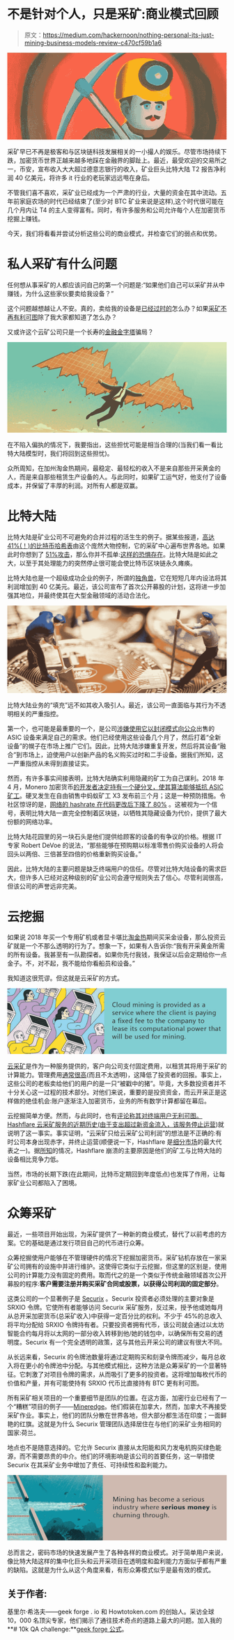 # 不是针对个人，只是采矿:商业模式回顾

> 原文：<https://medium.com/hackernoon/nothing-personal-its-just-mining-business-models-review-c470cf59b1a6>

![](img/091c0f0256b70798dada3b12c7f55a5d.png)

采矿早已不再是极客和与区块链科技发展相关的一小撮人的娱乐。尽管市场持续下跌，加密货币世界正越来越多地踩在金融界的脚趾上。最近，最受欢迎的交易所之一，币安，宣布收入大大超过德意志银行的收入，矿业巨头比特大陆 T2 报告净利润 40 亿美元，将许多 it 行业的老玩家远远甩在身后。

不管我们喜不喜欢，采矿业已经成为一个严肃的行业，大量的资金在其中流动。五年前家庭农场的时代已经结束了(至少对 BTC 矿业来说是这样),这个时代很可能在几个月内让 T4 的主人变得富有。同时，有许多服务和公司允许每个人在加密货币挖掘上赚钱。

今天，我们将看看并尝试分析这些公司的商业模式，并检查它们的弱点和优势。

# 私人采矿有什么问题

任何想从事采矿的人都应该问自己的第一个问题是:“如果他们自己可以采矿并从中赚钱，为什么这些家伙要卖给我设备？”

这个问题越想越让人不安。真的，卖给我的设备是[已经过时的](https://bitcointalk.org/index.php?topic=2026004.0)怎么办？如果[采矿不再有利可图](https://bitinfocharts.com/comparison/bitcoin-mining_profitability.html)除了我大家都知道了怎么办？

又或许这个云矿公司只是一个长寿的[金融金字塔](https://www.financemagnates.com/cryptocurrency/news/cryptocurrency-pyramid-scheme-busted-south-korea-250-million-stolen/)骗局？

![](img/c3f9bcd4dd9cc21f909c16abe998d5ef.png)

在不陷入偏执的情况下，我要指出，这些担忧可能是相当合理的(当我们看一看比特大陆模型时，我们将回到这些担忧)。

众所周知，在加州淘金热期间，最稳定、最轻松的收入不是来自那些开采黄金的人，而是来自那些租赁生产设备的人。与此同时，如果矿工运气好，他支付了设备成本，并保留了丰厚的利润。对所有人都是双赢。

# 比特大陆

比特大陆是矿业公司不可避免的合并过程的活生生的例子。据某些报道，[高达 41%(！)的比特币哈希表](https://bitcoinmagazine.com/articles/bitmain-nears-51-network-hash-rate-why-matters-and-why-it-doesnt/)由这个庞然大物控制，它的采矿中心遍布世界各地。如果此时你想到了 [51%攻击](https://www.investopedia.com/terms/1/51-attack.asp)，那么你并不孤单:[这样的恐惧存在](https://cryptobriefing.com/bitmain-51-attack-bitcoin-network/)。比特大陆是如此之大，以至于其处理能力的突然停止很可能会使比特币区块链永久瘫痪。

比特大陆也是一个超级成功企业的例子，所谓的[独角兽](https://en.wikipedia.org/wiki/Unicorn_(finance))，它在短短几年内设法将其利润增加到 40 亿美元。最近，该公司宣布了首次公开募股的计划，这将进一步加强其地位，并最终使其在大型金融领域的活动合法化。

![](img/e4d072cc205341b84070ff7b48ed0c33.png)

比特大陆业务的“填充”远不如其收入吸引人。最近，该公司一直面临与其行为不透明相关的严重指控。

第一个，也可能是最重要的一个，是公司[涉嫌使用它以封闭模式向公众](https://bitcointalk.org/index.php?topic=2244677.0)出售的 ASIC 设备来满足自己的需求。他们已经使用这些设备几个月了，然后打着“全新设备”的幌子在市场上推广它们。因此，比特大陆涉嫌重复开发，然后将其设备“融合”到市场上，迫使用户以创新产品的名义购买过时和二手设备。据我们所知，这一严重指控从未得到直接证实。

然而，有许多事实间接表明，比特大陆确实利用隐藏的矿工为自己谋利。2018 年 4 月，Monero 加密货币[的开发者决定持有一个硬分叉，使其算法能够抵抗 ASIC 矿工](https://blockonomi.com/monero-fork/)。硬叉发生在自由销售中蚂蚁矿工 X3 发布前三个月；这是一种预防措施。令社区惊讶的是，[网络的 hashrate 在代码更改后下降了 80%](https://www.reddit.com/r/Monero/comments/8aoxhp/bye_bye_asics/) 。这被视为一个信号，表明比特大陆一直完全控制着区块链，以牺牲其隐藏设备为代价，提供了最大份额的网络功率。

比特大陆花园里的另一块石头是他们提供给顾客的设备的有争议的价格。根据 IT 专家 Robert DeVoe 的说法，“那些能够在预购期以标准零售价购买设备的人将会回头以两倍、三倍甚至四倍的价格重新购买设备。”

因此，比特大陆的主要问题是缺乏终端用户的信任。尽管对比特大陆设备的需求巨大，但许多人已经对这种级别的矿业公司会遵守规则失去了信心。尽管利润很高，但该公司的声誉远非完美。

# 云挖掘

如果说 2018 年买一个专用矿机或者显卡堪比[淘金热](https://en.wikipedia.org/wiki/Gold_rush)期间买采金设备，那么投资云矿就是一个不那么透明的行为了。想象一下，如果有人告诉你:“我有开采黄金所需的所有设备。我甚至有一队勘探者。如果你先付我钱，我保证以后会定期给你一点金子。不，对不起，我不能给你看船员和设备。”

我知道这很荒谬。但这就是云采矿的方式。

![](img/07dc99e63128311c6893ee25a8e720cb.png)

[云采矿](https://en.wikipedia.org/wiki/Cloud_mining)是作为一种服务提供的，客户向公司支付固定费用，以租赁其将用于采矿的计算能力。管理费用[通常很高](https://www.genesis-mining.com/pricing)(而且不太透明)，这降低了投资者的回报。事实上，这些公司的老板卖给他们的用户的是一只“被戳中的猪”。毕竟，大多数投资者并不十分关心这一过程的技术部分。对他们来说，重要的是投资资金，而云开采正是这样做的绝佳机会:账户逐渐注入加密货币，业务的所有数学计算都留在幕后。

云挖掘简单方便。然而，与此同时，也有[评论称其对终端用户无利可图。Hashflare 云采矿服务的近期历史(由于支出超过新资金流入，该服务](https://steemit.com/mining/@preparedwombat/cloud-mining-is-not-profitable)[停止运营](https://ethereumworldnews.com/hashflare-sha-256-contract/))就说明了这一事实。事实证明，“云采矿只给云采矿公司利润”的想法是不正确的:有时公司本身出现赤字，并终止运营(顺便说一下，Hashflare 是[细分市场](https://www.coherentnews.com/cryptocurrency-mining-market-has-huge-potential-to-grow-rapidly/)的最大代表之一)。据[所知](https://ethereumworldnews.com/hashflare-sha-256-contract/)的情况，Hashflare 崩溃的主要原因是他们的矿工与比特大陆的设备相比竞争力低。

当然，市场的长期下跌(在此期间，比特币定期回到年度低点)也发挥了作用，让每家矿业公司都陷入了困境。

# 众筹采矿

最近，一些项目开始出现，为采矿提供了一种新的商业模式，替代了以前考虑的方案。它的基础是通过发行项目自己的代币进行众筹。

众筹挖掘使用户能够在不管理硬件的情况下挖掘加密货币。采矿钻机存放在一家采矿公司拥有的设施中并进行维护。这使得它类似于云挖掘，但这里的区别是，使用公司的计算能力没有固定的费用。取而代之的是一个类似于传统金融领域首次公开募股的程序:**客户需要注册并购买采矿合同或股票，以获得公司利润的固定部分**。

这类公司的一个显著例子是 [Securix](https://securix.io/) 。Securix 投资者必须处理的主要对象是 SRXIO 令牌。它使所有者能够访问 Securix 采矿服务，反过来，授予他或她每月从总开采加密货币(总采矿收入)中获得一定百分比的权利。不少于 45%的总收入将平均分配给 SRXIO 令牌持有者。只要投资者拥有代币，该公司就会通过以太坊智能合约每月将以太网的一部分收入转移到他/她的钱包中，以确保所有交易的透明度。Securix 有一个完全透明的政策，这与其他云开采公司的建议有很大不同。

从长远来看，Securix 的令牌池数量将通过定期购买和刻录令牌而减少，每月总收入将在更小的令牌池中分配。与其他模式相比，这种方法是众筹采矿的一个显著特征。它刺激了对项目令牌的需求，从而吸引了更多的投资者。这将增加每枚代币的价值和产量，并有可能使持有 SRXIO 代币比直接持有 BTC 更有利可图。

所有采矿相关项目的一个重要细节是团队的位置。在这方面，加密行业已经有了一个“糟糕”项目的例子——[Mineredge](https://www.mineredge.io/whitepaper.pdf)。他们假装在加拿大，然而，加拿大不再接受采矿作业。事实上，他们的团队分散在世界各地，但大部分都生活在印度；一面鲜艳的红旗。这就是为什么 Securix 管理团队选择居住在与他们的采矿业务相同的国家:荷兰。

地点也不是随意选择的。它允许 Securix 直接从太阳能和风力发电机购买绿色能源，而不需要昂贵的中介。他们的环境影响是该公司的首要任务，这一举措使 Securix 在其采矿业务中增加了责任、可持续性和盈利能力。

![](img/c66131b49cbd05e9d9a2105b12c796df.png)

总而言之，密码市场的快速发展产生了各种各样的商业模式。对于简单用户来说，像比特大陆这样的集中化巨头和云开采项目在透明度和盈利能力方面似乎都有严重的缺陷。这就是为什么从这个角度来看，有形众筹模式似乎是最有效的模式。

## 关于作者:

基里尔·希洛夫——geek forge . io 和 Howtotoken.com 的创始人。采访全球 10，000 名顶尖专家，他们揭示了通往技术奇点的道路上最大的问题。加入我的**# 10k QA challenge:**[geek forge 公式](https://formula.geekforge.io/)。